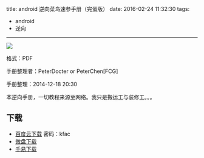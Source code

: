 title: android 逆向菜鸟速参手册（完蛋版）
date: 2016-02-24 11:32:30
tags:
  - android
  - 逆向
---

![](http://attach.52pojie.cn/forum/201412/19/145917zj535lsh0lj45ons.jpg)

格式：PDF

手册整理者：PeterDocter or PeterChen[FCG] 

手册整理：2014-12-18 20:30 

本逆向手册，一切教程来源至网络。我只是搬运工与装修工。。。 

<!--more-->

## 下载 ##

+ [百度云下载](http://pan.baidu.com/s/1c0kyazA) 密码：kfac
+ [微盘下载](http://vdisk.weibo.com/s/aADaW4YRjr5dM)
+ [千易下载](http://1000eb.com/1ix8i)
